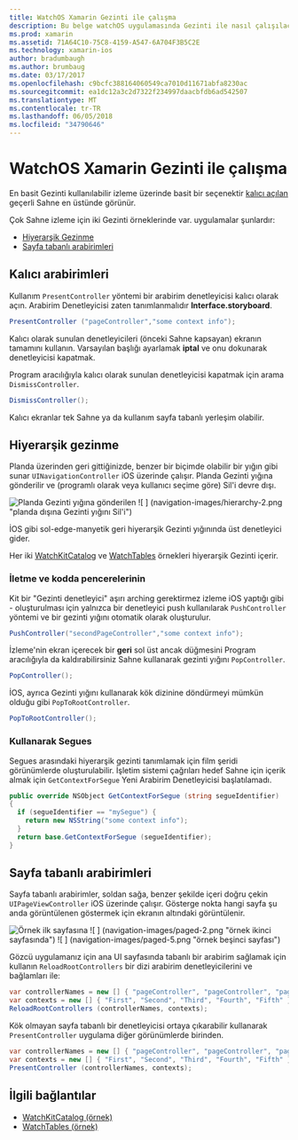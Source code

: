 ```yaml
---
title: WatchOS Xamarin Gezinti ile çalışma
description: Bu belge watchOS uygulamasında Gezinti ile nasıl çalışılacağını açıklar. Kalıcı arabirimleri, hiyerarşik gezinti ve sayfa tabanlı arabirimler açıklanmaktadır.
ms.prod: xamarin
ms.assetid: 71A64C10-75C8-4159-A547-6A704F3B5C2E
ms.technology: xamarin-ios
author: bradumbaugh
ms.author: brumbaug
ms.date: 03/17/2017
ms.openlocfilehash: c9bcfc388164060549ca7010d11671abfa8230ac
ms.sourcegitcommit: ea1dc12a3c2d7322f234997daacbfdb6ad542507
ms.translationtype: MT
ms.contentlocale: tr-TR
ms.lasthandoff: 06/05/2018
ms.locfileid: "34790646"
---
```

# <a name="working-with-watchos-navigation-in-xamarin"></a>WatchOS Xamarin Gezinti ile çalışma

En basit Gezinti kullanılabilir izleme üzerinde basit bir seçenektir [kalıcı açılan](#modal) geçerli Sahne en üstünde görünür.

Çok Sahne izleme için iki Gezinti örneklerinde var. uygulamalar şunlardır:

- [Hiyerarşik Gezinme](#Hierarchical_Navigation)
- [Sayfa tabanlı arabirimleri](#Page-Based_Interfaces)

<a name="modal"/>

## <a name="modal-interfaces"></a>Kalıcı arabirimleri

Kullanım `PresentController` yöntemi bir arabirim denetleyicisi kalıcı olarak açın. Arabirim Denetleyicisi zaten tanımlanmalıdır **Interface.storyboard**.

```csharp
PresentController ("pageController","some context info");
```

Kalıcı olarak sunulan denetleyicileri (önceki Sahne kapsayan) ekranın tamamını kullanın. Varsayılan başlığı ayarlamak **iptal** ve onu dokunarak denetleyicisi kapatmak.

Program aracılığıyla kalıcı olarak sunulan denetleyicisi kapatmak için arama `DismissController`.

```csharp
DismissController();
```

Kalıcı ekranlar tek Sahne ya da kullanım sayfa tabanlı yerleşim olabilir.

<a name="Hierarchical_Navigation"/>

## <a name="hierarchical-navigation"></a>Hiyerarşik gezinme

Planda üzerinden geri gittiğinizde, benzer bir biçimde olabilir bir yığın gibi sunar `UINavigationController` iOS üzerinde çalışır. Planda Gezinti yığına gönderilir ve (programlı olarak veya kullanıcı seçime göre) Sil'i devre dışı.

![](navigation-images/hierarchy-1.png "Planda Gezinti yığına gönderilen") ![ ] (navigation-images/hierarchy-2.png "planda dışına Gezinti yığını Sil'i")

İOS gibi sol-edge-manyetik geri hiyerarşik Gezinti yığınında üst denetleyici gider.

Her iki [WatchKitCatalog](https://developer.xamarin.com/samples/WatchKitCatalog) ve [WatchTables](https://developer.xamarin.com/samples/WatchTables) örnekleri hiyerarşik Gezinti içerir.

### <a name="pushing-and-popping-in-code"></a>İletme ve kodda pencerelerinin

Kit bir "Gezinti denetleyici" aşırı arching gerektirmez izleme iOS yaptığı gibi - oluşturulması için yalnızca bir denetleyici push kullanılarak `PushController` yöntemi ve bir gezinti yığını otomatik olarak oluşturulur.

```csharp
PushController("secondPageController","some context info");
```

İzleme'nin ekran içerecek bir **geri** sol üst ancak düğmesini Program aracılığıyla da kaldırabilirsiniz Sahne kullanarak gezinti yığını `PopController`.

```csharp
PopController();
```

İOS, ayrıca Gezinti yığını kullanarak kök dizinine döndürmeyi mümkün olduğu gibi `PopToRootController`.

```csharp
PopToRootController();
```

### <a name="using-segues"></a>Kullanarak Segues

Segues arasındaki hiyerarşik gezinti tanımlamak için film şeridi görünümlerde oluşturulabilir. İşletim sistemi çağrıları hedef Sahne için içerik almak için `GetContextForSegue` Yeni Arabirim Denetleyicisi başlatılamadı.

```csharp
public override NSObject GetContextForSegue (string segueIdentifier)
{
  if (segueIdentifier == "mySegue") {
    return new NSString("some context info");
  }
  return base.GetContextForSegue (segueIdentifier);
}
```
<a name="Page-Based_Interfaces"/>

## <a name="page-based-interfaces"></a>Sayfa tabanlı arabirimleri

Sayfa tabanlı arabirimler, soldan sağa, benzer şekilde içeri doğru çekin `UIPageViewController` iOS üzerinde çalışır. Gösterge nokta hangi sayfa şu anda görüntülenen göstermek için ekranın altındaki görüntülenir.

![](navigation-images/paged-1.png "Örnek ilk sayfasına") ![ ] (navigation-images/paged-2.png "örnek ikinci sayfasında") ![ ] (navigation-images/paged-5.png "örnek beşinci sayfası")


Gözcü uygulamanız için ana UI sayfasında tabanlı bir arabirim sağlamak için kullanın `ReloadRootControllers` bir dizi arabirim denetleyicilerini ve bağlamları ile:

```csharp
var controllerNames = new [] { "pageController", "pageController", "pageController", "pageController", "pageController" };
var contexts = new [] { "First", "Second", "Third", "Fourth", "Fifth" };
ReloadRootControllers (controllerNames, contexts);
```

Kök olmayan sayfa tabanlı bir denetleyicisi ortaya çıkarabilir kullanarak `PresentController` uygulama diğer görünümlerde birinden.

```csharp
var controllerNames = new [] { "pageController", "pageController", "pageController", "pageController", "pageController" };
var contexts = new [] { "First", "Second", "Third", "Fourth", "Fifth" };
PresentController (controllerNames, contexts);
```



## <a name="related-links"></a>İlgili bağlantılar

- [WatchKitCatalog (örnek)](https://developer.xamarin.com/samples/monotouch/WatchKit/WatchKitCatalog/)
- [WatchTables (örnek)](https://developer.xamarin.com/samples/monotouch/WatchKit/WatchTables/)
